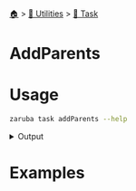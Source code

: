 <!--startTocHeader-->
[🏠](../../README.md) > [🔧 Utilities](../README.md) > [🔨 Task](README.md)
# AddParents
<!--endTocHeader-->


# Usage

<!--startCode-->
```bash
zaruba task addParents --help
```
 
<details>
<summary>Output</summary>
 
```````
Add task parent

Usage:
  zaruba task addParents <taskName> {<jsonListParentTask> | <parentTaskName>} [projectFile] [flags]

Aliases:
  addParents, addParent

Flags:
  -h, --help   help for addParents
```````
</details>
<!--endCode-->

# Examples


<!--startTocSubtopic-->
<!--endTocSubtopic-->